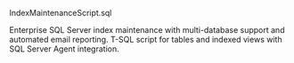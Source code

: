 IndexMaintenanceScript.sql

Enterprise SQL Server index maintenance with multi-database support and automated email reporting. T-SQL script for tables and indexed views with SQL Server Agent integration.
